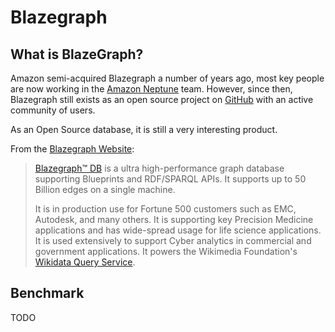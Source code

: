 # Blazegraph

## What is BlazeGraph?

Amazon semi-acquired Blazegraph a number of years ago, most key people
are now working in the [Amazon Neptune](neptune.md) team. However,
since then, Blazegraph still exists as an open source project on
[GitHub](https://github.com/blazegraph/database) with an active community 
of users.

As an Open Source database, it is still a very interesting product.

From the [Blazegraph Website](https://blazegraph.com/):

> [Blazegraph™ DB](https://blazegraph.com/) is a ultra high-performance
> graph database supporting Blueprints and RDF/SPARQL APIs. 
> It supports up to 50 Billion edges on a single machine.
> 
> It is in production use for Fortune 500 customers such as EMC, Autodesk, 
> and many others. 
> It is supporting key Precision Medicine applications and has wide-spread
> usage for life science applications. 
> It is used extensively to support Cyber analytics in commercial and 
> government applications. 
> It powers the Wikimedia Foundation's 
> [Wikidata Query Service](https://query.wikidata.org/).

## Benchmark

TODO
